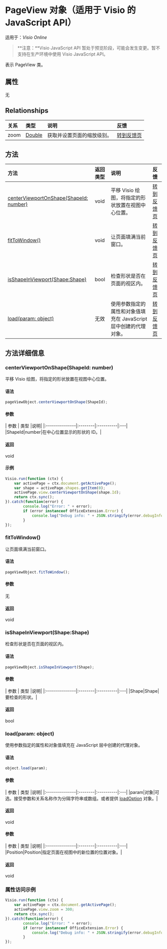 # <a name="pageview-object-javascript-api-for-visio"></a>PageView 对象（适用于 Visio 的 JavaScript API）

适用于：_Visio Online_
>**注意：**Visio JavaScript API 暂处于预览阶段，可能会发生变更。暂不支持在生产环境中使用 Visio JavaScript API。

表示 PageView 类。

## <a name="properties"></a>属性

无

## <a name="relationships"></a>Relationships
| 关系 | 类型   |说明| 反馈|
|:---------------|:--------|:----------|:---|
|zoom|[Double](double.md)|获取并设置页面的缩放级别。|[转到反馈页](https://github.com/OfficeDev/office-js-docs/issues/new?title=Visio-pageView-zoom)|

## <a name="methods"></a>方法

| 方法           | 返回类型    |说明| 反馈|
|:---------------|:--------|:----------|:---|
|[centerViewportOnShape(ShapeId: number)](#centerviewportonshapeshapeid-number)|void|平移 Visio 绘图，将指定的形状放置在视图中心位置。|[转到反馈页](https://github.com/OfficeDev/office-js-docs/issues/new?title=Visio-pageView-centerViewportOnShape)|
|[fitToWindow()](#fittowindow)|void|让页面填满当前窗口。|[转到反馈页](https://github.com/OfficeDev/office-js-docs/issues/new?title=Visio-pageView-fitToWindow)|
|[isShapeInViewport(Shape:Shape)](#isshapeinviewportshape-shape)|bool|检查形状是否在页面的视区内。|[转到反馈页](https://github.com/OfficeDev/office-js-docs/issues/new?title=Visio-pageView-isShapeInViewport)|
|[load(param: object)](#loadparam-object)|无效|使用参数指定的属性和对象值填充在 JavaScript 层中创建的代理对象。|[转到反馈页](https://github.com/OfficeDev/office-js-docs/issues/new?title=Visio-pageView-load)|

## <a name="method-details"></a>方法详细信息


### <a name="centerviewportonshapeshapeid-number"></a>centerViewportOnShape(ShapeId: number)
平移 Visio 绘图，将指定的形状放置在视图中心位置。

#### <a name="syntax"></a>语法
```js
pageViewObject.centerViewportOnShape(ShapeId);
```

#### <a name="parameters"></a>参数
| 参数    | 类型   |说明|
|:---------------|:--------|:----------|:---|
|ShapeId|number|在中心位置显示的形状的 ID。|

#### <a name="returns"></a>返回
void

#### <a name="examples"></a>示例
```js
Visio.run(function (ctx) { 
    var activePage = ctx.document.getActivePage();
    var shape = activePage.shapes.getItem(0);
    activePage.view.centerViewportOnShape(shape.Id);
    return ctx.sync();
}).catch(function(error) {
        console.log("Error: " + error);
        if (error instanceof OfficeExtension.Error) {
            console.log("Debug info: " + JSON.stringify(error.debugInfo));
        }
});
```


### <a name="fittowindow"></a>fitToWindow()
让页面填满当前窗口。

#### <a name="syntax"></a>语法
```js
pageViewObject.fitToWindow();
```

#### <a name="parameters"></a>参数
无

#### <a name="returns"></a>返回
void

### <a name="isshapeinviewportshape-shape"></a>isShapeInViewport(Shape:Shape)
检查形状是否在页面的视区内。

#### <a name="syntax"></a>语法
```js
pageViewObject.isShapeInViewport(Shape);
```

#### <a name="parameters"></a>参数
| 参数    | 类型   |说明|
|:---------------|:--------|:----------|:---|
|Shape|Shape|要检查的形状。|

#### <a name="returns"></a>返回
bool

### <a name="loadparam-object"></a>load(param: object)
使用参数指定的属性和对象值填充在 JavaScript 层中创建的代理对象。

#### <a name="syntax"></a>语法
```js
object.load(param);
```

#### <a name="parameters"></a>参数
| 参数    | 类型   |说明|
|:---------------|:--------|:----------|:---|
|param|对象|可选。接受参数和关系名称作为分隔字符串或数组。或者提供 [loadOption](loadoption.md) 对象。|

#### <a name="returns"></a>返回
void

#### <a name="parameters"></a>参数
| 参数    | 类型   |说明|
|:---------------|:--------|:----------|:---|
|Position|Position|指定页面在视图中的新位置的位置对象。|

#### <a name="returns"></a>返回
void
### <a name="property-access-examples"></a>属性访问示例
```js
Visio.run(function (ctx) { 
    var activePage = ctx.document.getActivePage();
    activePage.view.zoom = 300;
    return ctx.sync();
}).catch(function(error) {
        console.log("Error: " + error);
        if (error instanceof OfficeExtension.Error) {
            console.log("Debug info: " + JSON.stringify(error.debugInfo));
        }
});
```

